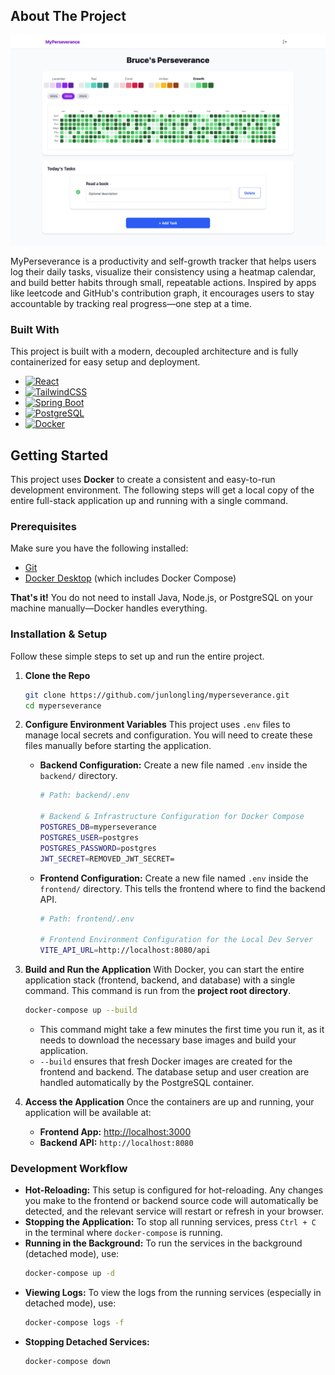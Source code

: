 <!-- ABOUT THE PROJECT -->
## About The Project

![MyPerseverance][product-screenshot]

MyPerseverance is a productivity and self-growth tracker that helps users log their daily tasks, visualize their consistency using a heatmap calendar, and build better habits through small, repeatable actions. Inspired by apps like leetcode and GitHub's contribution graph, it encourages users to stay accountable by tracking real progress—one step at a time.


### Built With
This project is built with a modern, decoupled architecture and is fully containerized for easy setup and deployment.

* [![React][React.js]][React-url]
* [![TailwindCSS][TailwindCSS-badge]][TailwindCSS-url]
* [![Spring Boot][SpringBoot-badge]][SpringBoot-url]
* [![PostgreSQL][PostgreSQL-badge]][PostgreSQL-url]
* [![Docker][Docker-badge]][Docker-url]
  
<!-- GETTING STARTED -->
## Getting Started

This project uses **Docker** to create a consistent and easy-to-run development environment. The following steps will get a local copy of the entire full-stack application up and running with a single command.

### Prerequisites

Make sure you have the following installed:

*   [Git](https://git-scm.com/downloads)
*   [Docker Desktop](https://www.docker.com/products/docker-desktop/) (which includes Docker Compose)

**That's it!** You do not need to install Java, Node.js, or PostgreSQL on your machine manually—Docker handles everything.


### Installation & Setup
Follow these simple steps to set up and run the entire project.

1.  **Clone the Repo**
    ```sh
    git clone https://github.com/junlongling/myperseverance.git
    cd myperseverance
    ```
2.  **Configure Environment Variables**
    This project uses `.env` files to manage local secrets and configuration. You will need to create these files manually before starting the application.

    *   **Backend Configuration:** Create a new file named `.env` inside the `backend/` directory.
        ```sh
        # Path: backend/.env
        
        # Backend & Infrastructure Configuration for Docker Compose
        POSTGRES_DB=myperseverance
        POSTGRES_USER=postgres
        POSTGRES_PASSWORD=postgres
        JWT_SECRET=REMOVED_JWT_SECRET=
        ```

    *   **Frontend Configuration:** Create a new file named `.env` inside the `frontend/` directory. This tells the frontend where to find the backend API.
        ```sh
        # Path: frontend/.env
        
        # Frontend Environment Configuration for the Local Dev Server
        VITE_API_URL=http://localhost:8080/api
        ```

3.  **Build and Run the Application**
    With Docker, you can start the entire application stack (frontend, backend, and database) with a single command. This command is run from the **project root directory**.

    ```sh
    docker-compose up --build
    ```
    *   This command might take a few minutes the first time you run it, as it needs to download the necessary base images and build your application.
    *   `--build` ensures that fresh Docker images are created for the frontend and backend. The database setup and user creation are handled automatically by the PostgreSQL container.

4.  **Access the Application**
    Once the containers are up and running, your application will be available at:

    *   **Frontend App:** [http://localhost:3000](http://localhost:3000)
    *   **Backend API:** `http://localhost:8080`

### Development Workflow

*   **Hot-Reloading:** This setup is configured for hot-reloading. Any changes you make to the frontend or backend source code will automatically be detected, and the relevant service will restart or refresh in your browser.
*   **Stopping the Application:** To stop all running services, press `Ctrl + C` in the terminal where `docker-compose` is running.
*   **Running in the Background:** To run the services in the background (detached mode), use:
    ```sh
    docker-compose up -d
    ```
*   **Viewing Logs:** To view the logs from the running services (especially in detached mode), use:
    ```sh
    docker-compose logs -f
    ```
*   **Stopping Detached Services:**
    ```sh
    docker-compose down
    ```

<!-- MARKDOWN LINKS & IMAGES -->
[product-screenshot]: images/my.png
[React.js]: https://img.shields.io/badge/React-20232A?style=for-the-badge&logo=react&logoColor=61DAFB
[React-url]: https://reactjs.org/
[TailwindCSS-badge]: https://img.shields.io/badge/TailwindCSS-0ea5e9?style=for-the-badge&logo=tailwindcss&logoColor=white
[TailwindCSS-url]: https://tailwindcss.com/
[SpringBoot-badge]: https://img.shields.io/badge/Spring_Boot-6DB33F?style=for-the-badge&logo=springboot&logoColor=white
[SpringBoot-url]: https://spring.io/projects/spring-boot
[PostgreSQL-badge]: https://img.shields.io/badge/PostgreSQL-316192?style=for-the-badge&logo=postgresql&logoColor=white
[PostgreSQL-url]: https://www.postgresql.org/
[Docker-badge]: https://img.shields.io/badge/Docker-2496ED?style=for-the-badge&logo=docker&logoColor=white
[Docker-url]: https://www.docker.com/
